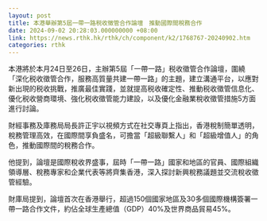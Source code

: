 ```yaml
---
layout: post
title: 本港舉辦第5屆一帶一路税收徵管合作論壇　推動國際間稅務合作
date: 2024-09-02 20:28:03.000000000 +08:00
link: https://news.rthk.hk/rthk/ch/component/k2/1768767-20240902.htm
categories: rthk
---
```


本港將於本月24日至26日，主辦第5屆「一帶一路」税收徵管合作論壇，圍繞「深化税收徵管合作，服務高質量共建一帶一路」的主題，建立溝通平台，以應對新出現的税收挑戰，推廣最佳實踐，並就提高税收確定性、推動税收徵管信息化、優化税收營商環境、強化税收徵管能力建設，以及優化金融業稅收徵管措施5方面進行討論。

財經事務及庫務局局長許正宇以視頻方式在社交專頁上指出，香港稅制簡單透明，稅務管理高效，在國際間享負盛名，可擔當「超級聯繫人」和「超級增值人」的角色，推動國際間的稅務合作。

他提到，論壇是國際稅收界盛事，屆時「一帶一路」國家和地區的官員、國際組織領導層、稅務專家和企業代表等將齊集香港，深入探討新興稅務議題並交流稅收徵管經驗。

財庫局提到，論壇首次在香港舉行，超過150個國家地區及30多個國際機構簽署一帶一路合作文件，約佔全球生產總值（GDP）40%及世界商品貿易45%。
